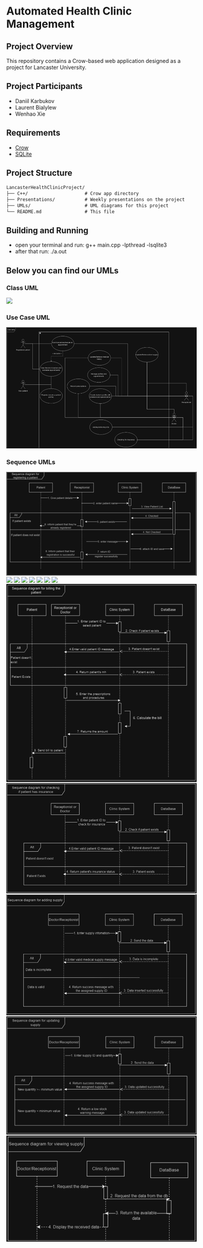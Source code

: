 # Automated Health Clinic Management

## Project Overview

This repository contains a Crow-based web application designed as a project for Lancaster University.

## Project Participants
* Daniil Karbukov
* Laurent Bialylew
* Wenhao Xie

## Requirements
* [Crow](https://crowcpp.org/master/getting_started/setup/linux/)
* [SQLite](https://www.sqlite.org/download.html)

## Project Structure

```
LancasterHealthClinicProject/
├── C++/                     # Crow app directory
├── Presentations/           # Weekly presentations on the project
├── UMLs/                    # UML diagrams for this project
└── README.md                # This file
```

## Building and Running
* open your terminal and run: g++ main.cpp -lpthread -lsqlite3
* after that run: ./a.out

  
## Below you can find our UMLs

### Class UML

![](https://github.com/LegendaryLoona/AHCM_Lancaster/blob/main/UMLs/Class%20Diagram.png)

### Use Case UML

![](https://github.com/LegendaryLoona/LancasterHealthClinicProject/blob/main/UMLs/Use%20Case%20Diagram.png)

### Sequence UMLs

![](https://github.com/LegendaryLoona/LancasterHealthClinicProject/blob/main/UMLs/Sequence%20Diagram%20for%20Registering%20a%20Patient.png)
![](https://github.com/LegendaryLoona/AHCM_Lancaster/blob/main/UMLs/Sequence%20Diagram%20for%20creating%20a%20doctor's%20profile.png)
![](https://github.com/LegendaryLoona/AHCM_Lancaster/blob/main/UMLs/Sequence%20Diagram%20for%20booking%20an%20appointment.png)
![](https://github.com/LegendaryLoona/AHCM_Lancaster/blob/main/UMLs/Sequence%20Diagram%20for%20viewing%20list%20of%20appointments.png)
![](https://github.com/LegendaryLoona/AHCM_Lancaster/blob/main/UMLs/Sequence%20Diagram%20for%20managing%20profiles%20or%20appointments.png)
![](https://github.com/LegendaryLoona/AHCM_Lancaster/blob/main/UMLs/Sequence%20Diagram%20for%20updating%20medical%20history.png)
![](https://github.com/LegendaryLoona/AHCM_Lancaster/blob/main/UMLs/Sequence%20Diagram%20for%20retrieving%20patient's%20medical%20history.png)
![](https://github.com/LegendaryLoona/AHCM_Lancaster/blob/main/UMLs/Sequence%20Diagram%20for%20recording%20prescriptions.png)
![](https://github.com/LegendaryLoona/LancasterHealthClinicProject/blob/main/UMLs/Sequence%20Diagram%20for%20Billing%20a%20Patient.png)
![](https://github.com/LegendaryLoona/LancasterHealthClinicProject/blob/main/UMLs/Sequence%20Diagram%20for%20Checking%20if%20a%20Patient%20has%20Insurance.png)
![](https://github.com/LegendaryLoona/LancasterHealthClinicProject/blob/main/UMLs/Sequence%20Diagram%20for%20Adding%20Supply.png)
![](https://github.com/LegendaryLoona/LancasterHealthClinicProject/blob/main/UMLs/Sequence%20Diagram%20for%20Updating%20Supply.png)
![](https://github.com/LegendaryLoona/LancasterHealthClinicProject/blob/main/UMLs/Sequence%20Diagram%20for%20Viewing%20Supply.png)

